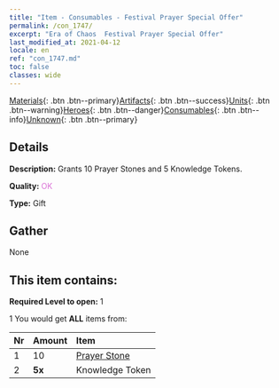 ```yaml
---
title: "Item - Consumables - Festival Prayer Special Offer"
permalink: /con_1747/
excerpt: "Era of Chaos  Festival Prayer Special Offer"
last_modified_at: 2021-04-12
locale: en
ref: "con_1747.md"
toc: false
classes: wide
---
```

 [Materials](/){: .btn .btn--primary}[Artifacts](/Artifacts/){: .btn .btn--success}[Units](/Units/){: .btn .btn--warning}[Heroes](/Heroes/){: .btn .btn--danger}[Consumables](/Consumables/){: .btn .btn--info}[Unknown](/Unknown/){: .btn .btn--primary}

## Details
 **Description:** Grants 10 Prayer Stones and 5 Knowledge Tokens.

 **Quality:** <span style="color: #DA70D6">OK</span>

 **Type:** Gift

## Gather

  None

## This item contains:

 **Required Level to open:** 1

 1 You would get **ALL** items  from:

  | Nr | Amount |     Item    |
  |:---|:-------|:------------|
  | 1 | 10 | [Prayer Stone](/Items/con_971/) | 
  | 2 |  **5x** | Knowledge Token |  | 
